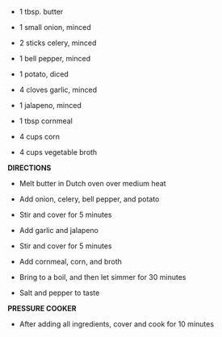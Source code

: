 -   1 tbsp. butter

-   1 small onion, minced

-   2 sticks celery, minced

-   1 bell pepper, minced

-   1 potato, diced

-   4 cloves garlic, minced

-   1 jalapeno, minced

-   1 tbsp cornmeal

-   4 cups corn

-   4 cups vegetable broth

**DIRECTIONS**

-   Melt butter in Dutch oven over medium heat

-   Add onion, celery, bell pepper, and potato

-   Stir and cover for 5 minutes

-   Add garlic and jalapeno

-   Stir and cover for 5 minutes

-   Add cornmeal, corn, and broth

-   Bring to a boil, and then let simmer for 30 minutes

-   Salt and pepper to taste

**PRESSURE COOKER**

-   After adding all ingredients, cover and cook for 10 minutes
